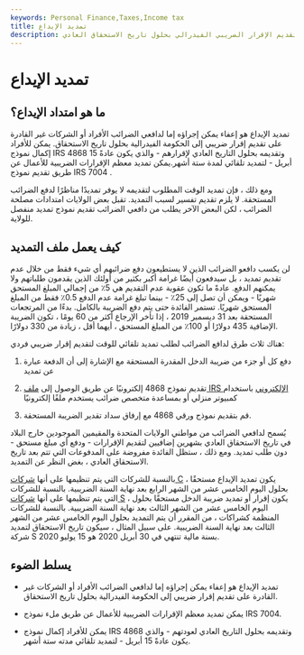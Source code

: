 ```yaml
---
keywords: Personal Finance,Taxes,Income tax
title: تمديد الإيداع
description: تمديد الإيداع هو إعفاء لكل من دافعي الضرائب الأفراد والشركات غير القادرة على تقديم الإقرار الضريبي الفيدرالي بحلول تاريخ الاستحقاق العادي.
---
```


# تمديد الإيداع
## ما هو امتداد الإيداع؟

تمديد الإيداع هو إعفاء يمكن إجراؤه إما لدافعي الضرائب الأفراد أو الشركات غير القادرة على تقديم إقرار ضريبي إلى الحكومة الفيدرالية بحلول تاريخ الاستحقاق. يمكن للأفراد إكمال نموذج IRS 4868 وتقديمه بحلول التاريخ العادي لإقرارهم - والذي يكون عادةً 15 أبريل - لتمديد تلقائي لمدة ستة أشهر.يمكن تمديد معظم الإقرارات الضريبية للأعمال عن طريق تقديم نموذج IRS 7004 .

ومع ذلك ، فإن تمديد الوقت المطلوب لتقديمه لا يوفر تمديدًا مناظرًا لدفع الضرائب المستحقة. لا يلزم تقديم تفسير لسبب التمديد. تقبل بعض الولايات امتدادات مصلحة الضرائب ، لكن البعض الآخر يطلب من دافعي الضرائب تقديم نموذج تمديد منفصل للولاية.

## كيف يعمل ملف التمديد

لن يكسب دافعو الضرائب الذين لا يستطيعون دفع ضرائبهم أي شيء فقط من خلال عدم تقديم تمديد ، بل سيدفعون أيضًا غرامة أكبر بكثير من أولئك الذين يقدمون طلباتهم ولا يمكنهم الدفع. عادةً ما تكون عقوبة عدم التقديم هي 5٪ من إجمالي المبلغ المستحق شهريًا - ويمكن أن تصل إلى 25٪ - بينما تبلغ غرامة عدم الدفع 0.5٪ فقط من المبلغ المستحق شهريًا. تستمر الفائدة حتى يتم دفع الضريبة بالكامل. بدءًا من المرتجعات المستحقة بعد 31 ديسمبر 2019 ، إذا تأخر الإرجاع أكثر من 60 يومًا ، تكون الضريبة الإضافية 435 دولارًا أو 100٪ من المبلغ المستحق ، أيهما أقل ، زيادة من 330 دولارًا.

هناك ثلاث طرق لدافع الضرائب لطلب تمديد تلقائي للوقت لتقديم إقرار ضريبي فردي:

1. دفع كل أو جزء من ضريبة الدخل المقدرة المستحقة مع الإشارة إلى أن الدفعة عبارة عن تمديد

1. تقديم نموذج 4868 إلكترونيًا عن طريق الوصول إلى [ملف IRS الإلكتروني](/efile) باستخدام كمبيوتر منزلي أو بمساعدة متخصص ضرائب يستخدم ملفًا إلكترونيًا

1. قم بتقديم نموذج ورقي 4868 مع إرفاق سداد تقدير الضريبة المستحقة.

يُسمح لدافعي الضرائب من مواطني الولايات المتحدة والمقيمين الموجودين خارج البلاد في تاريخ الاستحقاق العادي بشهرين إضافيين لتقديم الإقرارات - ودفع أي مبلغ مستحق - دون طلب تمديد. ومع ذلك ، ستظل الفائدة مفروضة على المدفوعات التي تتم بعد تاريخ الاستحقاق العادي ، بغض النظر عن التمديد.

بالنسبة للشركات التي يتم تنظيمها على أنها [شركات C](/c-corporation) ، يكون تمديد الإيداع مستحقًا بحلول اليوم الخامس عشر من الشهر الرابع بعد نهاية السنة الضريبية. بالنسبة للشركات التي يتم تنظيمها على أنها [شركات S](/subchapters) ، يكون إقرار أو تمديد ضريبة الدخل مستحقًا بحلول اليوم الخامس عشر من الشهر الثالث بعد نهاية السنة الضريبية. بالنسبة للشركات المنظمة كشراكات ، من المقرر أن يتم التمديد بحلول اليوم الخامس عشر من الشهر الثالث بعد نهاية السنة الضريبية. على سبيل المثال ، سيكون تاريخ الاستحقاق لتمديد شركة S بسنة مالية تنتهي في 30 أبريل 2020 هو 15 يوليو 2020.

## يسلط الضوء

- تمديد الإيداع هو إعفاء يمكن إجراؤه إما لدافعي الضرائب الأفراد أو الشركات غير القادرة على تقديم إقرار ضريبي إلى الحكومة الفيدرالية بحلول تاريخ الاستحقاق.

- يمكن تمديد معظم الإقرارات الضريبية للأعمال عن طريق ملء نموذج IRS 7004.

- يمكن للأفراد إكمال نموذج IRS 4868 وتقديمه بحلول التاريخ العادي لعودتهم - والذي يكون عادةً 15 أبريل - لتمديد تلقائي مدته ستة أشهر.

